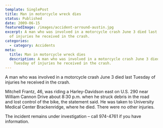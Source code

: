 ```yaml
---
template: SinglePost
title: Man in motorcycle wreck dies
status: Published
date: 2009-06-15
featuredImage: /images/accident-arround-austin.jpg
excerpt: A man who was involved in a motorcycle crash June 3 died last Tuesday
  of injuries he received in the crash.
categories:
  - category: Accidents
meta:
  title: Man in motorcycle wreck dies
  description: A man who was involved in a motorcycle crash June 3 died last
    Tuesday of injuries he received in the crash.
---
```

<!--StartFragment-->

A man who was involved in a motorcycle crash June 3 died last Tuesday of injuries he received in the crash.

Mitchell Frantz, 46, was riding a Harley-Davidson east on U.S. 290 near William Cannon Drive about 8:30 p.m. when he struck debris in the road and lost control of the bike, the statement said. He was taken to University Medical Center Brackenridge, where he died. There were no other injuries.

The incident remains under investigation – call 974-4761 if you have information.

<!--EndFragment-->